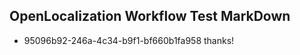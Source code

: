 ## OpenLocalization Workflow Test MarkDown
* 95096b92-246a-4c34-b9f1-bf660b1fa958 
thanks!<!--HONumber=Mar16_HO2-->
